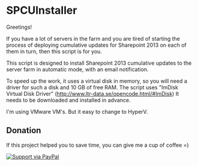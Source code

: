 # SPCUInstaller
Greetings!

If you have a lot of servers in the farm and you are tired of starting the process of deploying cumulative updates for Sharepoint 2013 on each of them in turn, then this script is for you.

This script is designed to install Sharepoint 2013 cumulative updates to the server farm in automatic mode, with an email notification.

To speed up the work, it uses a virtual disk in memory, so you will need a driver for such a disk and 10 GB of free RAM. The script uses "ImDisk Virtual Disk Driver" (http://www.ltr-data.se/opencode.html/#ImDisk) It needs to be downloaded and installed in advance.

I'm using VMware VM's. But it easy to change to HyperV.

## Donation
If this project helped you to save time, you can give me a cup of coffee =)

[![Support via PayPal](https://cdn.rawgit.com/twolfson/paypal-github-button/1.0.0/dist/button.svg)](https://paypal.me/Gavrintsev/)
